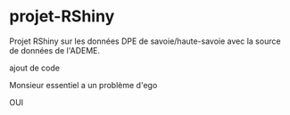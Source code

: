 # projet-RShiny
Projet RShiny sur les données DPE de savoie/haute-savoie avec la source de données de l'ADEME.

ajout de code

Monsieur essentiel a un problème d'ego

OUI
